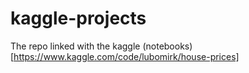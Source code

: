 # kaggle-projects
The repo linked with the kaggle (notebooks)[https://www.kaggle.com/code/lubomirk/house-prices]
